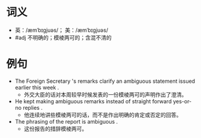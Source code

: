 # 词义
- 英：/æmˈbɪɡjuəs/； 美：/æmˈbɪɡjuəs/
- #adj 不明确的；模棱两可的；含混不清的
# 例句
- The Foreign Secretary 's remarks clarify an ambiguous statement issued earlier this week .
	- 外交大臣的话对本周较早时候发表的一份模棱两可的声明作出了澄清。
- He kept making ambiguous remarks instead of straight forward yes-or-no replies .
	- 他连续地讲些模棱两可的话，而不是作出明确的肯定或否定的回答。
- The phrasing of the report is ambiguous .
	- 这份报告的措辞模棱两可。
